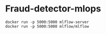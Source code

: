 # Fraud-detector-mlops

```
docker run -p 5000:5000 mlflow-server
docker run -p 5000:5000 mlflow/mlflow
```